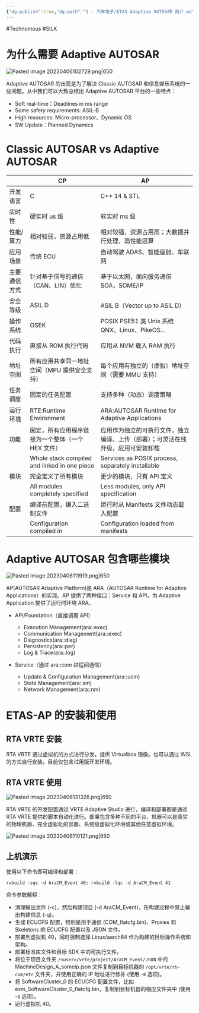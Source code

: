 ```yaml
---
{"dg-publish":true,"dg-path":"1 - 汽车电子/ETAS Adaptive AUTOSAR 简介.md","permalink":"/1 - 汽车电子/ETAS Adaptive AUTOSAR 简介/","created":"2023-04-06T10:17:11.000+08:00","updated":"2024-02-28T13:14:19.000+08:00"}
---
```


#Technomous #SILK 

# 为什么需要 Adaptive AUTOSAR

![Pasted image 20230406102729.png|650](/img/user/0.Asset/resource/Pasted%20image%2020230406102729.png)

Adaptive AUTOSAR 的出现是为了解决 Classic AUTOSAR 和信息娱乐系统的一些问题。从中我们可以大致总结出 Adaptive AUTOSAR 平台的一些特点：

* Soft real-time：Deadlines in ms range
* Some safety requirements: ASIL-B
* High resources: Micro-processor、Dynamic OS
* SW Update：Planned Dynamics

# Classic AUTOSAR vs Adaptive AUTOSAR

|              | CP                                                | AP                                                                               |
| ------------ | ------------------------------------------------- | -------------------------------------------------------------------------------- |
| 开发语言     | C                                                 | C++ 14 & STL                                                                     |
| 实时性       | 硬实时 us 级                                      | 软实时 ms 级                                                                     |
| 性能/算力    | 相对较弱，资源占用低                              | 相对较强，资源占用高；大数据并行处理，高性能运算                                 |
| 应用场景     | 传统 ECU                                          | 自动驾驶 ADAS、智能座舱、车联网                                                  |
| 主要通信方式 | 针对基于信号的通信（CAN、LIN）优化                | 基于以太网，面向服务通信 SOA，SOME/IP                                            |
| 安全等级     | ASIL D                                            | ASIL B（Vector up to ASIL D）                                                    |
| 操作系统     | OSEK                                              | POSIX PSE51 类 Unix 系统 QNX、Linux、PikeOS...                                   |
| 代码执行     | 直接从 ROM 执行代码                               | 应用从 NVM 载入 RAM 执行                                                         |
| 地址空间     | 所有应用共享同一地址空间（MPU 提供安全支持）      | 每个应用有独立的（虚拟）地址空间（需要 MMU 支持）                                |
| 任务调度     | 固定的任务配置                                    | 支持多种（动态）调度策略                                                         |
| 运行环境     | RTE:Runtime Environment                           | ARA:AUTOSAR Runtime for Adaptive Applications                                    |
| 功能         | 固定，所有应用程序链接为一个整体（一个 HEX 文件） | 应用作为独立的可执行文件，独立编译、上传（部署）；可灵活在线升级，应用可安装卸载 |
|              | Whole stack compiled and linked in one piece      | Services as POSIX process, separately installable                                |
| 模块         | 完全定义了所有模块                                | 更少的模块，只有 API 定义                                                        |
|              | All modules completely specified                  | Less modules, only API specification                                             |
| 配置         | 编译前配置，编入二进制文件                        | 运行时从 Manifests 文件动态载入配置                                              |
|              | Configuration compiled in                         | Configuration loaded from manifests                                              |

# Adaptive AUTOSAR 包含哪些模块

![Pasted image 20230406111919.png|650](/img/user/0.Asset/resource/Pasted%20image%2020230406111919.png)

AP(AUTOSAR Adaptive Platform)是 ARA（AUTOSAR Runtime for Adaptive Applications）的实现。AP 提供了两种接口：Service 和 API，为 Adaptive Application 提供了运行时环境 ARA。

* API/Foundation（直接调用 API）
	* Execution Management(ara::exec)
	* Communication Management(ara::exec)
	* Diagnostics(ara::diag)
	* Persistency(ara::per)
	* Log & Trace(ara::log)

* Service（通过 ara::com 进程间通信）
	* Update & Configuration Management(ara::ucm)
	* State Management(ara::sm)
	* Network Management(ara::nm)

# ETAS-AP 的安装和使用

## RTA VRTE 安装

RTA VRTE 通过虚拟机的方式进行分发，提供 Virtualbox 镜像。也可以通过 WSL 的方式自行安装。目前仅包含试用版开发环境。

## RTA VRTE 使用

![Pasted image 20230406131326.png|650](/img/user/0.Asset/resource/Pasted%20image%2020230406131326.png)

RTA VRTE 的开发配置通过 VRTE Adaptive Studio 进行，编译和部署都是通过 RTA VRTE 提供的脚本自动化进行。部署包含多种不同的平台，机器可以是真实的物理机器、完全虚拟化的容器、系统级虚拟化环境或其他任意虚拟环境。

![Pasted image 20230406110121.png|650](/img/user/0.Asset/resource/Pasted%20image%2020230406110121.png)

## 上机演示

使用以下命令即可编译和部署：

``` shell
rvbuild -sqc -d AraCM_Event 40; rvbuild -lqc -d AraCM_Event 41
```

命令参数解释：

- 清理输出文件 (-c)，然后构建项目 (-d AraCM_Event)，在构建过程中禁止输出构建信息 (-q)。
- 生成 ECUCFG 配置，特别是用于通信 (COM_flatcfg.bin)、Proxies 和 Skeletons 的 ECUCFG 配置以及 JSON 文件。
- 部署到虚拟机 40，同时强制选择 Linux/aarch64 作为构建的目标操作系统和架构。
- 部署标准库文件和目标 SDK 中的可执行文件。
- 将位于项目文件夹 `/<user>/vrte/project/AraCM_Event/JSON` 中的 MachineDesign_A_someip.json 文件复制到目标机器的 `/opt/vrte/rb-com/etc` 文件夹，并使用正确的 IP 地址进行修补 (使用 -s 选项)。
- 将 SoftwareCluster_0 的 ECUCFG 配置文件，比如 exm_SoftwareCluster_0_flatcfg.bin，复制到目标机器的相应文件夹中 (使用 -s 选项)。
- 运行虚拟机 40。